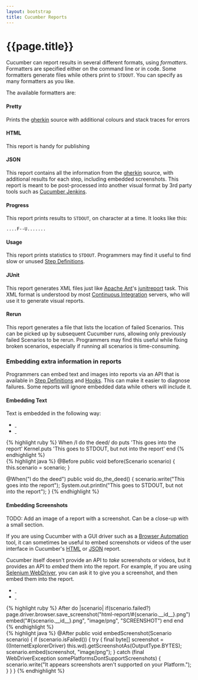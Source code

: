 ```yaml
---
layout: bootstrap
title: Cucumber Reports
---
```

# {{page.title}}

Cucumber can report results in several different formats, using _formatters_. Formatters are specified either on the command line or in code. Some formatters generate files while others print to `STDOUT`. You can specify as many formatters as you like.

The available formatters are:

#### Pretty

Prints the [gherkin](/gherkin.html) source with additional colours and stack traces for errors

#### HTML

This report is handy for publishing

#### JSON

This report contains all the information from the [gherkin](/gherkin.html) source, with additional results for each step, including embedded screenshots. This report is meant to be post-processed into another visual format by 3rd party tools such as [Cucumber Jenkins](https://github.com/masterthought/jenkins-cucumber-jvm-reports-plugin).

#### Progress

This report prints results to `STDOUT`, on character at a time. It looks like this:

<pre><code>....F--U.......</code></pre>

#### Usage

This report prints statistics to `STDOUT`. Programmers may find it useful to find slow or unused [Step Definitions](/step-definitions.html).

#### JUnit

This report generates XML files just like [Apache Ant](http://ant.apache.org/)'s [junitreport](https://ant.apache.org/manual/Tasks/junitreport.html) task. This XML format is understood by most [Continuous Integration](http://en.wikipedia.org/wiki/Continuous_integration) servers, who will use it to generate visual reports.

#### Rerun

This report generates a file that lists the location of failed Scenarios. This can be picked up by subsequent Cucumber runs, allowing only previously failed Scenarios to be rerun. Programmers may find this useful while fixing broken scenarios, especially if running all scenarios is time-consuming.

### Embedding extra information in reports

Programmers can embed text and images into reports via an API that is available in [Step Definitions](/step-definitions.html) and [Hooks](/hooks.html). This can make it easier to diagnose failures. Some reports will ignore embedded data while others will include it.

#### Embedding Text

Text is embedded in the following way:

<ul class="nav nav-tabs">
  <li><a href="#text-ruby" data-toggle="tab" class="ruby"><div>&nbsp;</div></a></li>
  <li><a href="#text-java" data-toggle="tab" class="java"><div>&nbsp;</div></a></li>
</ul>

<div class="tab-content">
  <div class="tab-pane" id="text-ruby">
{% highlight ruby %}
When /I do the deed/ do
  puts 'This goes into the report'
  Kernel.puts 'This goes to STDOUT, but not into the report'
end
{% endhighlight %}
  </div>

  <div class="tab-pane" id="text-java">
{% highlight java %}
@Before
public void before(Scenario scenario) {
    this.scenario = scenario;
}

@When("I do the deed")
public void do_the_deed() {
    scenario.write("This goes into the report");
    System.out.println("This goes to STDOUT, but not into the report");
}
{% endhighlight %}
  </div>
</div>

#### Embedding Screenshots

TODO: Add an image of a report with a screenshot. Can be a close-up with a small section.

If you are using Cucumber with a GUI driver such as a [Browser Automation](/browser-automation.html) tool,
it can sometimes be useful to embed screenshots or videos of the user interface in Cucumber's [HTML](/reports.html#html) or [JSON](/reports.html#json) report.

Cucumber itself doesn't provide an API to _take_ screenshots or videos, but it provides an API to _embed_ them
into the report. For example, if you are using [Selenium WebDriver](http://seleniumhq.org/projects/webdriver/), 
you can ask it to give you a screenshot, and then embed them into the report.

<ul class="nav nav-tabs">
  <li><a href="#screenshots-ruby" data-toggle="tab" class="ruby"><div>&nbsp;</div></a></li>
  <li><a href="#screenshots-java" data-toggle="tab" class="java"><div>&nbsp;</div></a></li>
</ul>

<div class="tab-content">
  <div class="tab-pane" id="screenshots-ruby">
{% highlight ruby %}
After do |scenario|
  if(scenario.failed?)
    page.driver.browser.save_screenshot("html-report/#{scenario.__id__}.png")
    embed("#{scenario.__id__}.png", "image/png", "SCREENSHOT")
  end
end
{% endhighlight %}
  </div>
  <div class="tab-pane" id="screenshots-java">
{% highlight java %}
@After
public void embedScreenshot(Scenario scenario) {
	if (scenario.isFailed()) {
		try {
				final byte[] screenshot = ((InternetExplorerDriver) this.wd).getScreenshotAs(OutputType.BYTES);
			scenario.embed(screenshot, "image/png");
		} catch (final WebDriverException somePlatformsDontSupportScreenshots) {
			scenario.write("It appears screenshots aren't supported on your Platform.");
		}
	}
}
{% endhighlight %}
  </div>
</div>
